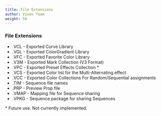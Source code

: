 ```yaml
---
title: File Extensions
author: Vixen Team
weight: 50
---
```

### File Extensions  

* .VCL - Exported Curve Library
* .VGL - Exported ColorGradient Library
* .VFC - Exported Favorite Color Library
* .V3M - Exported Mark Collection (V3 Format)
* .VPC - Exported Preset Effects Collection \*
* .VCS - Exported Color list for the Multi-Alternating effect
* .VCC - Exported Color Collections  For Random/Sequential assignments
* .TIM - Sequence file names
* .PRP - Preview Prop file
* .VMAP - Mapping file for Sequence sharing
* .VPKG - Sequence package for sharing Sequences

\* Future use. Not currently implemented.
